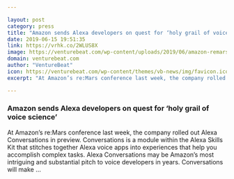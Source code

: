 ```yaml
---

layout: post
category: press
title: "Amazon sends Alexa developers on quest for ‘holy grail of voice science’"
date: 2019-06-15 19:51:35
link: https://vrhk.co/2WLUS8X
image: https://venturebeat.com/wp-content/uploads/2019/06/amazon-remars-david-limp.jpg?w=1200&strip=all
domain: venturebeat.com
author: "VentureBeat"
icon: https://venturebeat.com/wp-content/themes/vb-news/img/favicon.ico
excerpt: "At Amazon’s re:Mars conference last week, the company rolled out Alexa Conversations in preview. Conversations is a module within the Alexa Skills Kit that stitches together Alexa voice apps into experiences that help you accomplish complex tasks. Alexa Conversations may be Amazon’s most intriguing and substantial pitch to voice developers in years. Conversations will make …"

---
```


### Amazon sends Alexa developers on quest for ‘holy grail of voice science’

At Amazon’s re:Mars conference last week, the company rolled out Alexa Conversations in preview. Conversations is a module within the Alexa Skills Kit that stitches together Alexa voice apps into experiences that help you accomplish complex tasks. Alexa Conversations may be Amazon’s most intriguing and substantial pitch to voice developers in years. Conversations will make …